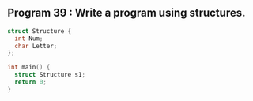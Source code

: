 ## Program 39 : Write a program using structures.
```C
struct Structure {
  int Num;
  char Letter;
};

int main() {
  struct Structure s1;
  return 0;
}
